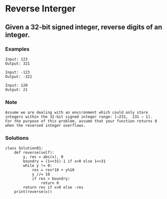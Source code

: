 # Reverse Interger
## Given a 32-bit signed integer, reverse digits of an integer.

### Examples
```
Input: 123
Output: 321
```
```
Input: -123
Output: -321
```
```
Input: 120
Output: 21
```
### Note
```
Assume we are dealing with an environment which could only store integers within the 32-bit signed integer range: [−231,  231 − 1]. 
For the purpose of this problem, assume that your function returns 0 when the reversed integer overflows.
```

### Solutions
```
class Solution01:
    def reverse(self):
        y, res = abs(x), 0
        boundry = (1<<31)-1 if x>0 else 1<<31
        while y != 0:
            res = res*10 + y%10
            y //= 10
            if res > boundry:
                return 0
        return res if x>0 else -res
    print(reverse(x))
```
